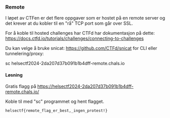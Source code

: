 ### Remote

I løpet av CTFen er det flere oppgaver som er hostet på en remote server og det krever at du kobler til en "rå" TCP port som går over SSL.

For å koble til hosted challenges har CTFd har dokumentasjon på dette: https://docs.ctfd.io/tutorials/challenges/connecting-to-challenges

Du kan velge å bruke snicat: https://github.com/CTFd/snicat for CLI eller tunnelering/proxy:

sc helsectf2024-2da207d37b091b1b4dff-remote.chals.io


#### Løsning
Gratis flagg på https://helsectf2024-2da207d37b091b1b4dff-remote.chals.io/

Koble til med "sc" programmet og hent flagget.

`helsectf{remote_flag_er_best,_ingen_protest!}`

